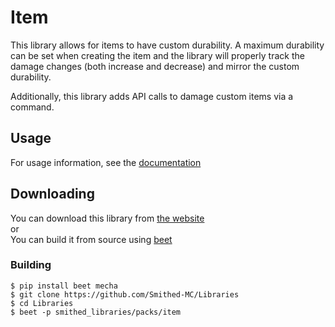 # Item
This library allows for items to have custom durability. A maximum durability can be set when creating the item and the library will properly track the damage changes (both increase and decrease) and mirror the custom durability. 

Additionally, this library adds API calls to damage custom items via a command.
## Usage
For usage information, see the [documentation](https://wiki.smithed.dev/libraries/item)
## Downloading
You can download this library from [the website](https://api.smithed.dev/download?pack=smithed:item)  
or  
You can build it from source using [beet](https://github.com/mcbeet/beet)

### Building
```
$ pip install beet mecha
$ git clone https://github.com/Smithed-MC/Libraries
$ cd Libraries
$ beet -p smithed_libraries/packs/item
```
